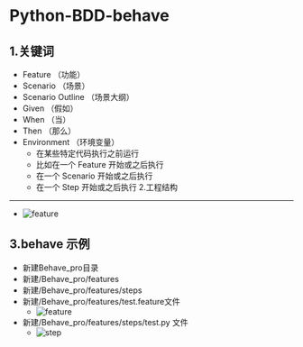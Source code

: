 # Python-BDD-behave
1.关键词
-----
  * Feature （功能）
  * Scenario （场景）
  * Scenario Outline （场景大纲）
  * Given （假如）
  * When （当）
  * Then （那么）
  * Environment （环境变量）
    * 在某些特定代码执行之前运行
    * 比如在一个 Feature 开始或之后执行
    * 在一个 Scenario 开始或之后执行
    * 在一个 Step 开始或之后执行
2.工程结构
-----
  * ![feature](http://www.baidu.com/img/bdlogo.gif)

3.behave 示例
-----
  * 新建Behave_pro目录
  * 新建/Behave_pro/features
  * 新建/Behave_pro/features/steps
  * 新建/Behave_pro/features/test.feature文件
    * ![feature](https://github.com/linlin547/Python_BDD_behave/tree/master/image/feature.png)
  * 新建/Behave_pro/features/steps/test.py 文件
    * ![step](https://github.com/linlin547/Python_BDD_behave/tree/master/image/step.png)


